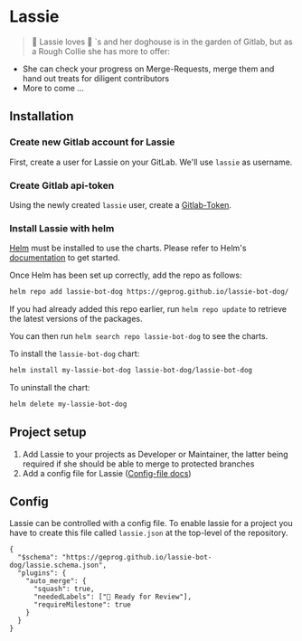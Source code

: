 # Lassie

> :dog: Lassie loves :hotdog: `s and her doghouse is in the garden of Gitlab,
 but as a Rough Collie she has more to offer:

- She can check your progress on Merge-Requests, merge them and hand out treats for diligent contributors
- More to come ...

## Installation

### Create new Gitlab account for Lassie

First, create a user for Lassie on your GitLab. We'll use `lassie` as username.

### Create Gitlab api-token

Using the newly created `lassie` user, create a [Gitlab-Token](https://docs.gitlab.com/ce/user/profile/personal_access_tokens.html#create-a-personal-access-token).

### Install Lassie with helm

[Helm](https://helm.sh) must be installed to use the charts. Please refer to
Helm's [documentation](https://helm.sh/docs) to get started.

Once Helm has been set up correctly, add the repo as follows:

```bash
helm repo add lassie-bot-dog https://geprog.github.io/lassie-bot-dog/
```

If you had already added this repo earlier, run `helm repo update` to retrieve
the latest versions of the packages.

You can then run `helm search repo lassie-bot-dog` to see the charts.

To install the `lassie-bot-dog` chart:

```bash
helm install my-lassie-bot-dog lassie-bot-dog/lassie-bot-dog
```

To uninstall the chart:

```bash
helm delete my-lassie-bot-dog
```

## Project setup

1. Add Lassie to your projects as Developer or Maintainer, the latter being required if she should be able to merge to protected branches
1. Add a config file for Lassie ([Config-file docs](#config))

## Config

Lassie can be controlled with a config file. To enable lassie for a project you have to create this file called `lassie.json` at the top-level of the repository.

```json5
{
  "$schema": "https://geprog.github.io/lassie-bot-dog/lassie.schema.json",
  "plugins": {
    "auto_merge": {
      "squash": true,
      "neededLabels": ["👀 Ready for Review"],
      "requireMilestone": true
    }
  }
}
```
